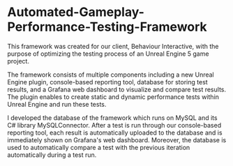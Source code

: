 # Automated-Gameplay-Performance-Testing-Framework
This framework was created for our client, Behaviour Interactive, with the purpose of optimizing the testing process of an Unreal Engine 5 game project.  

The framework consists of multiple components including a new Unreal Engine plugin, console-based reporting tool, database for storing test results, and a Grafana web dashboard to visualize and compare test results. The plugin enables to create static and dynamic performance tests within Unreal Engine and run these tests.

I developed the database of the framework which runs on MySQL and its C# library MySQLConnector. After a test is run through our console-based reporting tool, each result is automatically uploaded to the database and is immediately shown on Grafana's web dashboard. Moreover, the database is used to automatically compare a test with the previous iteration automatically during a test run.


